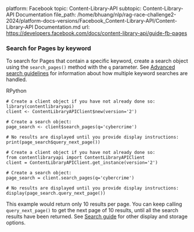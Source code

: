 platform: Facebook
topic: Content-Library-API
subtopic: Content-Library-API Documentation
file_path: /home/bhuang/nlp/rag-race-challenge2-2024/platform-docs-versions/Facebook_Content-Library-API/Content-Library-API Documentation.md
url: https://developers.facebook.com/docs/content-library-api/guide-fb-pages


### Search for Pages by keyword

To search for Pages that contain a specific keyword, create a search object using the `search_pages()` method with the `q` parameter. See [Advanced search guidelines](https://developers.facebook.com/docs/content-library-api/adv-search) for information about how multiple keyword searches are handled.

RPython

    # Create a client object if you have not already done so:
    library(contentlibraryapi)
    client <- ContentLibraryAPIClient$new(version='2')
            
    # Create a search object:
    page_search <- client$search_pages(q='cybercrime')        
    
    # No results are displayed until you provide display instructions:        
    print(page_search$query_next_page())

    # Create a client object if you have not already done so:
    from contentlibraryapi import ContentLibraryAPIClient
    client = ContentLibraryAPIClient.get_instance(version='2')
    
    # Create a search object:
    page_search = client.search_pages(q='cybercrime')
            
    # No results are displayed until you provide display instructions:
    display(page_search.query_next_page())

This example would return only 10 results per page. You can keep calling `query_next_page()` to get the next page of 10 results, until all the search results have been returned. See [Search guide](https://developers.facebook.com/docs/content-library-api/guide-search-object) for other display and storage options.